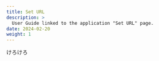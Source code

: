 ```yaml
---
title: Set URL
description: >
  User Guide linked to the application "Set URL" page.
date: 2024-02-20
weight: 1
---
```

けろけろ